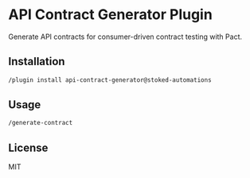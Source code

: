 # API Contract Generator Plugin

Generate API contracts for consumer-driven contract testing with Pact.

## Installation

```bash
/plugin install api-contract-generator@stoked-automations
```

## Usage

```bash
/generate-contract
```

## License

MIT
